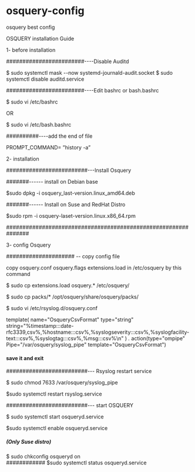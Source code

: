 # osquery-config
osquery best config 


OSQUERY installation Guide 

1- before installation 

########################----Disable Auditd


$ sudo  systemctl mask --now systemd-journald-audit.socket
$ sudo  systemctl disable auditd.service 



########################----Edit bashrc or bash.bashrc 

$ sudo  vi /etc/bashrc 
  
OR 

$ sudo  vi /etc/bash.bashrc

##########----add the end of file 

PROMPT_COMMAND= ”history -a”


2- installation 

#########################---Install Osquery


#######------ install on Debian base


$sudo dpkg -i osquery_last-version.linux_amd64.deb


#######------  Install on Suse and RedHat Distro


$sudo rpm -i osquery-laset-version.linux.x86_64.rpm

###############################################################


3- config Osquery 


##################### -- copy config file

copy  osquery.conf  osquery.flags   extensions.load in /etc/osquery by this command


$ sudo   cp  extensions.load  osquery.*   /etc/osquery/

$ sudo  cp packs/*     /opt/osquery/share/osquery/packs/

$ sudo  vi /etc/rsyslog.d/osquery.conf

template(
  name="OsqueryCsvFormat"
  type="string"
  string="%timestamp:::date-rfc3339,csv%,%hostname:::csv%,%syslogseverity:::csv%,%syslogfacility-text:::csv%,%syslogtag:::csv%,%msg:::csv%\n"
)
*.* action(type="ompipe" Pipe="/var/osquery/syslog_pipe" template="OsqueryCsvFormat")

#### save it and exit 

#########################--- Rsyslog restart service 

$ sudo chmod 7633 /var/osquery/syslog_pipe

$sudo systemctl restart  rsyslog.service


#########################--- start OSQUERY 

$ sudo systemctl start osqueryd.service

$sudo systemctl enable osqueryd.service

#####    (Only Suse distro) 
$ sudo chkconfig osqueryd on  
############
$sudo systemctl status osqueryd.service














